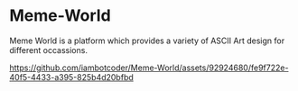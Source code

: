 # Meme-World
Meme World is a platform which provides a variety of ASCII Art design for different occassions.


https://github.com/iambotcoder/Meme-World/assets/92924680/fe9f722e-40f5-4433-a395-825b4d20bfbd
